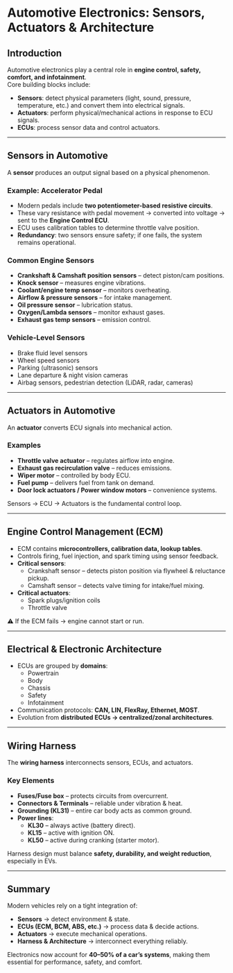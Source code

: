 # Automotive Electronics: Sensors, Actuators & Architecture

## Introduction
Automotive electronics play a central role in **engine control, safety, comfort, and infotainment**.  
Core building blocks include:
- **Sensors**: detect physical parameters (light, sound, pressure, temperature, etc.) and convert them into electrical signals.
- **Actuators**: perform physical/mechanical actions in response to ECU signals.
- **ECUs**: process sensor data and control actuators.

---

## Sensors in Automotive
A **sensor** produces an output signal based on a physical phenomenon.

### Example: Accelerator Pedal
- Modern pedals include **two potentiometer-based resistive circuits**.
- These vary resistance with pedal movement → converted into voltage → sent to the **Engine Control ECU**.
- ECU uses calibration tables to determine throttle valve position.
- **Redundancy**: two sensors ensure safety; if one fails, the system remains operational.

### Common Engine Sensors
- **Crankshaft & Camshaft position sensors** – detect piston/cam positions.
- **Knock sensor** – measures engine vibrations.
- **Coolant/engine temp sensor** – monitors overheating.
- **Airflow & pressure sensors** – for intake management.
- **Oil pressure sensor** – lubrication status.
- **Oxygen/Lambda sensors** – monitor exhaust gases.
- **Exhaust gas temp sensors** – emission control.

### Vehicle-Level Sensors
- Brake fluid level sensors  
- Wheel speed sensors  
- Parking (ultrasonic) sensors  
- Lane departure & night vision cameras  
- Airbag sensors, pedestrian detection (LiDAR, radar, cameras)

---

## Actuators in Automotive
An **actuator** converts ECU signals into mechanical action.

### Examples
- **Throttle valve actuator** – regulates airflow into engine.  
- **Exhaust gas recirculation valve** – reduces emissions.  
- **Wiper motor** – controlled by body ECU.  
- **Fuel pump** – delivers fuel from tank on demand.  
- **Door lock actuators / Power window motors** – convenience systems.  

Sensors → ECU → Actuators is the fundamental control loop.

---

## Engine Control Management (ECM)
- ECM contains **microcontrollers, calibration data, lookup tables**.  
- Controls firing, fuel injection, and spark timing using sensor feedback.  
- **Critical sensors**:  
  - Crankshaft sensor – detects piston position via flywheel & reluctance pickup.  
  - Camshaft sensor – detects valve timing for intake/fuel mixing.  
- **Critical actuators**:  
  - Spark plugs/ignition coils  
  - Throttle valve  

⚠️ If the ECM fails → engine cannot start or run.

---

## Electrical & Electronic Architecture
- ECUs are grouped by **domains**:  
  - Powertrain  
  - Body  
  - Chassis  
  - Safety  
  - Infotainment  
- Communication protocols: **CAN, LIN, FlexRay, Ethernet, MOST**.  
- Evolution from **distributed ECUs → centralized/zonal architectures**.

---

## Wiring Harness
The **wiring harness** interconnects sensors, ECUs, and actuators.

### Key Elements
- **Fuses/Fuse box** – protects circuits from overcurrent.  
- **Connectors & Terminals** – reliable under vibration & heat.  
- **Grounding (KL31)** – entire car body acts as common ground.  
- **Power lines**:  
  - **KL30** – always active (battery direct).  
  - **KL15** – active with ignition ON.  
  - **KL50** – active during cranking (starter motor).  

Harness design must balance **safety, durability, and weight reduction**, especially in EVs.

---

## Summary
Modern vehicles rely on a tight integration of:
- **Sensors** → detect environment & state.  
- **ECUs (ECM, BCM, ABS, etc.)** → process data & decide actions.  
- **Actuators** → execute mechanical operations.  
- **Harness & Architecture** → interconnect everything reliably.  

Electronics now account for **40–50% of a car’s systems**, making them essential for performance, safety, and comfort.

